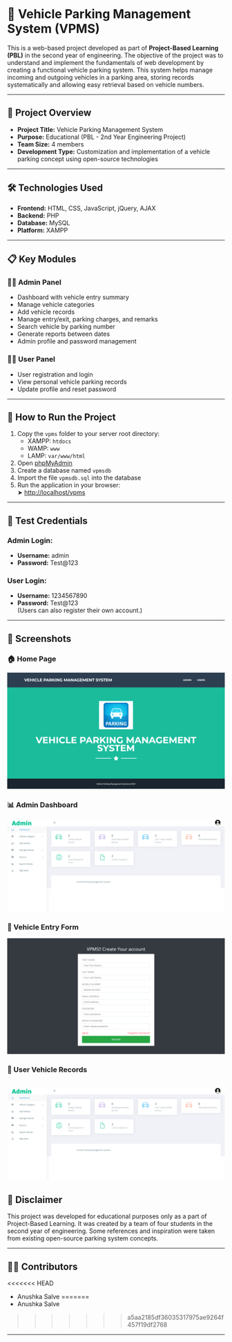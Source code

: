 # 🚗 Vehicle Parking Management System (VPMS)

This is a web-based project developed as part of **Project-Based Learning (PBL)** in the second year of engineering. The objective of the project was to understand and implement the fundamentals of web development by creating a functional vehicle parking system. This system helps manage incoming and outgoing vehicles in a parking area, storing records systematically and allowing easy retrieval based on vehicle numbers.

---

## 📌 Project Overview

- **Project Title:** Vehicle Parking Management System  
- **Purpose:** Educational (PBL - 2nd Year Engineering Project)  
- **Team Size:** 4 members  
- **Development Type:** Customization and implementation of a vehicle parking concept using open-source technologies  

---

## 🛠️ Technologies Used

- **Frontend:** HTML, CSS, JavaScript, jQuery, AJAX  
- **Backend:** PHP  
- **Database:** MySQL  
- **Platform:** XAMPP 
---

## 📋 Key Modules

### 👨‍💼 Admin Panel
- Dashboard with vehicle entry summary
- Manage vehicle categories
- Add vehicle records
- Manage entry/exit, parking charges, and remarks
- Search vehicle by parking number
- Generate reports between dates
- Admin profile and password management

### 🙋‍♂️ User Panel
- User registration and login
- View personal vehicle parking records
- Update profile and reset password

---

## 🧪 How to Run the Project

1. Copy the `vpms` folder to your server root directory:
   - XAMPP: `htdocs`
   - WAMP: `www`
   - LAMP: `var/www/html`
2. Open [phpMyAdmin](http://localhost/phpmyadmin)
3. Create a database named `vpmsdb`
4. Import the file `vpmsdb.sql` into the database
5. Run the application in your browser:  
   ➤ [http://localhost/vpms](http://localhost/vpms)

---

## 🔐 Test Credentials

### Admin Login:
- **Username:** admin  
- **Password:** Test@123  

### User Login:
- **Username:** 1234567890  
- **Password:** Test@123  
(Users can also register their own account.)

---

## 📸 Screenshots

### 🏠 Home Page
![Home Page](screenshots/homepage.png)

### 📊 Admin Dashboard
![Admin Dashboard](screenshots/admin-dashboard.png)

### 📝 Vehicle Entry Form
![Vehicle Entry Form](screenshots/user-signup.png)

### 🚗 User Vehicle Records
![User Vehicle Records](screenshots/admin-dashboard.png)
---

## 📄 Disclaimer

This project was developed for educational purposes only as a part of Project-Based Learning. It was created by a team of four students in the second year of engineering. Some references and inspiration were taken from existing open-source parking system concepts.

---

## 👩‍💻 Contributors

<<<<<<< HEAD
- Anushka Salve 
=======
- Anushka Salve  
>>>>>>> a5aa2185df36035317975ae9264f457f19df2768


---

